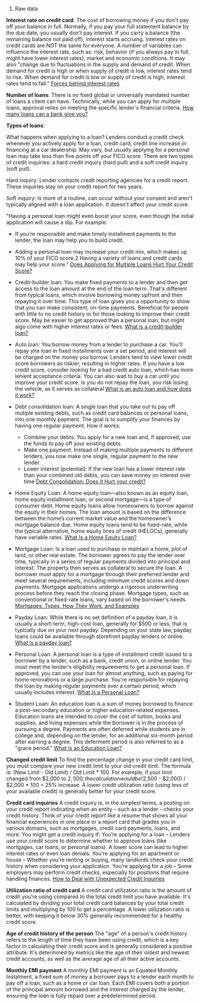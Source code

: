 1. Raw data

**Interest rate on credit card**: The cost of borrowing money if you don't pay off your balance in full. Normally, if you pay your full statement balance by the due date, you usually don't pay interest. If you carry a balance (the remaining balance not paid off), interest starts accruing. Interest rates on credit cards are NOT the same for everyone. A number of variables can influence the interest rate, such as: risk, behavior (if you always pay in full, might have lower interest rates), market and economic conditions. It may also "change due to fluctuations in the supply and demand of credit. When demand for credit is high or when supply of credit is low, interest rates tend to rise. When demand for credit is low or supply of credit is high, interest rates tend to fall." [Forces behind interest rates](https://www.investopedia.com/insights/forces-behind-interest-rates/)

**Number of loans**: There is no fixed global or universally mandated number of loans a client can have. Technically, while you can apply for multiple loans, approval relies on meeting the specific lender's financial criteria. [How many loans can a bank give you?](https://www.bankrate.com/loans/personal-loans/can-you-have-multiple-personal-loans/#:~:text=There%20is%20no%20set%20rule,personal%20loans%20from%20different%20lenders.)

**Types of loans**:

What happens when applying to a loan?
Lenders conduct a credit check whenever you actively apply for a loan, credit card, credit line increase or financing at a car dealership. May vary, but usually applying for a personal loan may take less than five points off your FICO score. There are two types of credit inquiries: a hard credit inquiry (hard pull) and a soft credit inquiry (soft pull).

Hard inquiry: Lender contacts credit reporting agencies for a credit report. These inquiries stay on your credit report for two years.

Soft inquiry: Is more of a routine, can occur without your consent and aren't typically aligned with a loan application. It doesn't affect your credit score.

"Having a personal loan might even boost your score, even though the initial application will cause a dip. For example:
- If you’re responsible and make timely installment payments to the lender, the loan may help you to build credit.
- Adding a personal loan may increase your credit mix, which makes up 10% of your FICO score.2 Having a variety of loans and credit cards may help your score." [Does Applying for Multiple Loans Hurt Your Credit Score?](https://www.americanexpress.com/en-us/credit-cards/credit-intel/does-applying-for-multiple-loans-affect-your-credit-score/)

- Credit-builder loan: 
You make fixed payments to a lender and then get access to the loan amount at the end of the loan term. That's different from typical loans, which involve borrowing money upfront and then repaying it over time. This type of loan gives you a opportunity to show that you can make consistent, on-time payments. Beneficial for people with little to no credit history or for those looking to improve their credit score. May be easier to get approved than a personal loan, but might algo come with higher interest rates or fees. [What is a credit-builder loan?](https://www.capitalone.com/learn-grow/money-management/what-is-a-credit-builder-loan/)

- Auto loan:
You borrow money from a lender to purchase a car. You'll repay yhe loan in fixed installments over a set period, and interest will be charged on the money you borrow. Lenders tend to view lower credit score borrowers as riskier, resulting in higher rates. If you have a low credit score, consider looking for a bad credit auto loan, which has more lenient acceptance criteria. You can also wait to buy a car until you improve your credit score. Is you do not repay the loan, you risk losing the vehicle, as it serves as collateral [What is an auto loan and how does it work?](https://www.bankrate.com/loans/auto-loans/what-is-an-auto-loan/#what-is)

- Debt consolidation loan:
A single loan that you take out to pay off mutiple existing debts, such as credit card balances or personal loans, into one monthly payment. The goal is to sumplify your finances by having one regular payment. How it works:
    - Combine your debts: You apply for a new loan and, if approved, use the funds to pay off your existing debts.
    - Make one payment: Instead of making multiple payments to different lenders, you now make one single, regular payment to the new lender.
    - Lower interest (potential): If the new loan has a lower interest rate than your combined old debts, you can save money on interest over time
[Debt Consolidation: Does it Hurt your credit?](https://www.equifax.com/personal/education/debt-management/articles/-/learn/what-is-debt-consolidation/#:~:text=is%20debt%20consolidation?-,Debt%20consolidation%20is%20a%20debt%20management%20strategy%20that%20combines%20your,Debt%20consolidation%20loan.)

- Home Equity Loan:
A home equity loan—also known as an equity loan, home equity installment loan, or second mortgage—is a type of consumer debt. Home equity loans allow homeowners to borrow against the equity in their homes. The loan amount is based on the difference between the home’s current market value and the homeowner’s mortgage balance due. Home equity loans tend to be fixed-rate, while the typical alternative, home equity lines of credit (HELOCs), generally have variable rates. [What Is a Home Equity Loan?](https://www.investopedia.com/terms/h/homeequityloan.asp)

- Mortgage Loan:
Is a loan used to purchase or maintain a home, plot of land, or other real estate. The borrower agrees to pay the lender over time, typically in a series of regular payments divided into principal and interest. The property then serves as collateral to secure the loan.
A borrower must apply for a mortgage through their preferred lender and meet several requirements, including minimum credit scores and down payments. Mortgage applications undergo a rigorous underwriting process before they reach the closing phase. Mortgage types, such as conventional or fixed-rate loans, vary based on the borrower's needs.
[Mortgages: Types, How They Work, and Examples](https://www.investopedia.com/terms/m/mortgage.asp)

- Payday Loan:
While there is no set definition of a payday loan, it is usually a short-term, high-cost loan, generally for $500 or less, that is typically due on your next payday. Depending on your state law, payday loans could be available through storefront payday lenders or online. [What is a payday loan?](https://www.consumerfinance.gov/ask-cfpb/what-is-a-payday-loan-en-1567/)

- Personal Loan:
A personal loan is a type of installment credit issued to a borrower by a lender, such as a bank, credit union, or online lender. You must meet the lender's eligibility requirements to get a personal loan. If approved, you can use your loan for almost anything, such as paying for home renovations or a large purchase. You're responsible for repaying the loan by making regular payments over a certain period, which usually includes interest. [What Is a Personal Loan?](https://www.investopedia.com/personal-loan-5076027)

- Student Loan:
An education loan is a sum of money borrowed to finance a post-secondary education or higher education-related expenses. Education loans are intended to cover the cost of tuition, books and supplies, and living expenses while the borrower is in the process of pursuing a degree.
Payments are often deferred while students are in college and, depending on the lender, for an additional six-month period after earning a degree. This deferment period is also referred to as a "grace period." [What Is an Education Loan?](https://www.investopedia.com/terms/e/education-loan.asp)

**Changed credit limit**
To find the percentage change in your credit card limit, you must compare your new credit limit to your old credit limit. The formula is: (New Limit - Old Limit) / Old Limit * 100. For example, if your limit changed from $2,000 to $2,500, the calculation would be ($2,500 - $2,000) / $2,000 * 100 = 25% increase. A lower credit utilization ratio (using less of your available credit) is generally better for your credit score.

**Credit card inquiries**
A credit inquiry is, in the simplest terms, a posting on your credit report indicating when an entity – such as a lender - checks your credit history. Think of your credit report like a resume that shows all your financial experiences in one place or a report card that grades you in various domains, such as mortgages, credit card payments, loans, and more. You might get a credit inquiry if:
You’re applying for a loan – Lenders use your credit score to determine whether to approve loans (like mortgages, car loans, or personal loans). A lower score can lead to higher interest rates or even loan denials.
You’re applying for an apartment or house – Whether you’re renting or buying, many landlords check your credit history when considering your application.
You’re applying for a job – Some employers may perform credit checks, especially for positions that require handling finances. [How to Deal with Unexpected Credit Inquiries](https://www.myfico.com/credit-education/credit-reports/manage-credit-inquiries#:~:text=your%20credit%20report.-,What%20are%20credit%20inquiries?,positions%20that%20require%20handling%20finances.)

**Utilization ratio of credit card**
A credit card utilization ratio is the amount of credit you're using compared to the total credit limit you have available. It's calculated by dividing your total credit card balances by your total credit limits and multiplying by 100 to get a percentage. A lower utilization ratio is better, with keeping it below 30% generally recommended for a healthy credit score.

**Age of credit history of the person**
The "age" of a person's credit history refers to the length of time they have been using credit, which is a key factor in calculating their credit score and is generally considered a positive attribute. It's determined by metrics like the age of their oldest and newest credit accounts, as well as the average age of all their active accounts.

**Monthly EMI payment**
A monthly EMI payment is an Equated Monthly Instalment, a fixed sum of money a borrower pays to a lender each month to pay off a loan, such as a home or car loan. Each EMI covers both a portion of the principal amount borrowed and the interest charged by the lender, ensuring the loan is fully repaid over a predetermined period. 
